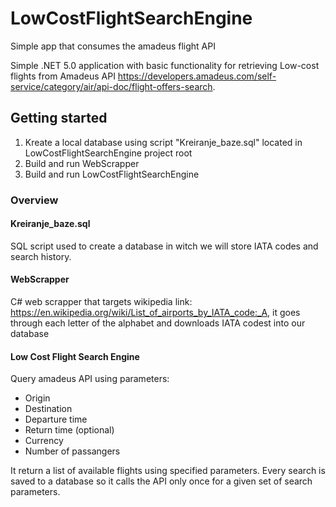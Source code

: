 # LowCostFlightSearchEngine
Simple app that consumes the amadeus flight API

Simple .NET 5.0 application with basic functionality for retrieving Low-cost flights from Amadeus API https://developers.amadeus.com/self-service/category/air/api-doc/flight-offers-search.

## Getting started
1. Kreate a local database using script "Kreiranje_baze.sql" located in LowCostFlightSearchEngine project root
2. Build and run WebScrapper
3. Build and run LowCostFlightSearchEngine

### Overview
#### Kreiranje_baze.sql
SQL script used to create a database in witch we will store IATA codes and search history.

#### WebScrapper 
C# web scrapper that targets wikipedia link: https://en.wikipedia.org/wiki/List_of_airports_by_IATA_code:_A, it goes through each letter of the alphabet and downloads IATA codest into our database

#### Low Cost Flight Search Engine
Query amadeus API using parameters:
 - Origin
 - Destination
 - Departure time
 - Return time (optional)
 - Currency
 - Number of passangers
  
 It return a list of available flights using specified parameters.
 Every search is saved to a database so it calls the API only once for a given set of search parameters.
